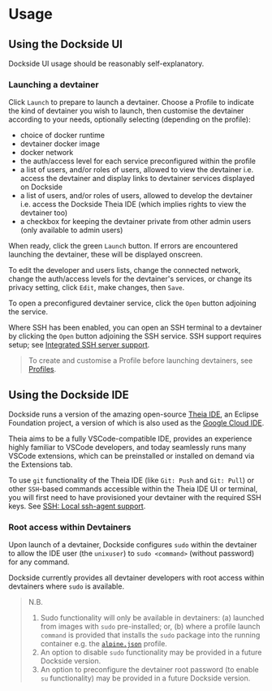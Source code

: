 # Usage

## Using the Dockside UI

Dockside UI usage should be reasonably self-explanatory.

### Launching a devtainer

Click `Launch` to prepare to launch a devtainer. Choose a Profile to indicate the kind of devtainer you wish to launch, then customise the devtainer according to your needs, optionally selecting (depending on the profile):

- choice of docker runtime
- devtainer docker image
- docker network
- the auth/access level for each service preconfigured within the profile
- a list of users, and/or roles of users, allowed to view the devtainer i.e. access the devtainer and display links to devtainer services displayed on Dockside
- a list of users, and/or roles of users, allowed to develop the devtainer i.e. access the Dockside Theia IDE (which implies rights to view the devtainer too)
- a checkbox for keeping the devtainer private from other admin users (only available to admin users)

When ready, click the green `Launch` button. If errors are encountered launching the devtainer, these will be displayed onscreen.

To edit the developer and users lists, change the connected network, change the auth/access levels for the devtainer's services, or change its privacy setting, click `Edit`, make changes, then `Save`.

To open a preconfigured devtainer service, click the `Open` button adjoining the service.

Where SSH has been enabled, you can open an SSH terminal to a devtainer by clicking the `Open` button adjoining the SSH service. SSH support requires setup; see [Integrated SSH server support](extensions/ssh.md#integrated-ssh-server-support).

> To create and customise a Profile before launching devtainers, see [Profiles](../setup/#profiles).

## Using the Dockside IDE

Dockside runs a version of the amazing open-source [Theia IDE](https://theia-ide.org/), an Eclipse Foundation project, a version of which is also used as the [Google Cloud IDE](https://ide.cloud.google.com).

Theia aims to be a fully VSCode-compatible IDE, provides an experience highly familiar to VSCode developers, and today seamlessly runs many VSCode extensions, which can be preinstalled or installed on demand via the Extensions tab.

To use `git` functionality of the Theia IDE (like `Git: Push` and `Git: Pull`) or other `SSH`-based commands accessible within the Theia IDE UI or terminal, you will first need to have provisioned your devtainer with the required SSH keys. See [SSH: Local ssh-agent support](extensions/ssh.md#local-ssh-agent-support).

### Root access within Devtainers

Upon launch of a devtainer, Dockside configures `sudo` within the devtainer to allow the IDE user (the `unixuser`) to `sudo <command>` (without password) for any command.

Dockside currently provides all devtainer developers with root access within devtainers where `sudo` is available.

> N.B.
> 
> 1. Sudo functionality will only be available in devtainers: (a) launched from images with `sudo` pre-installed; or, (b) where a profile launch `command` is provided that installs the `sudo` package into the running container e.g. the [`alpine.json`](https://github.com/newsnowlabs/dockside/blob/main/app/server/example/config/profiles/alpine.json) profile.
> 2. An option to disable `sudo` functionality may be provided in a future Dockside version.
> 3. An option to preconfigure the devtainer root password (to enable `su` functionality) may be provided in a future Dockside version.